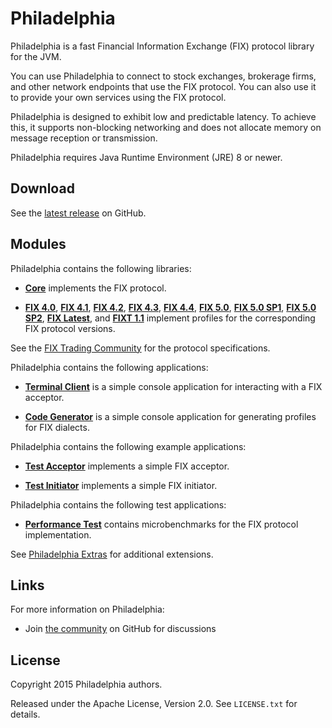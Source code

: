 # Philadelphia

Philadelphia is a fast Financial Information Exchange (FIX) protocol library
for the JVM.

You can use Philadelphia to connect to stock exchanges, brokerage firms, and
other network endpoints that use the FIX protocol. You can also use it to
provide your own services using the FIX protocol.

Philadelphia is designed to exhibit low and predictable latency. To achieve
this, it supports non-blocking networking and does not allocate memory on
message reception or transmission.

Philadelphia requires Java Runtime Environment (JRE) 8 or newer.

## Download

See the [latest release][] on GitHub.

  [latest release]: https://github.com/paritytrading/philadelphia/releases/latest

## Modules

Philadelphia contains the following libraries:

- [**Core**](libraries/core) implements the FIX protocol.

- [**FIX 4.0**](libraries/fix40), [**FIX 4.1**](libraries/fix41),
  [**FIX 4.2**](libraries/fix42), [**FIX 4.3**](libraries/fix43),
  [**FIX 4.4**](libraries/fix44), [**FIX 5.0**](libraries/fix50),
  [**FIX 5.0 SP1**](libraries/fix50sp1), [**FIX 5.0 SP2**](libraries/fix50sp2),
  [**FIX Latest**](libraries/fixlatest), and [**FIXT 1.1**](libraries/fixt11)
  implement profiles for the corresponding FIX protocol versions.

See the [FIX Trading Community][] for the protocol specifications.

  [FIX Trading Community]: http://www.fixtrading.org

Philadelphia contains the following applications:

- [**Terminal Client**](applications/client) is a simple console application
  for interacting with a FIX acceptor.

- [**Code Generator**](applications/generate) is a simple console application
  for generating profiles for FIX dialects.

Philadelphia contains the following example applications:

- [**Test Acceptor**](examples/acceptor) implements a simple FIX acceptor.

- [**Test Initiator**](examples/initiator) implements a simple FIX initiator.

Philadelphia contains the following test applications:

- [**Performance Test**](tests/perf-test) contains microbenchmarks
  for the FIX protocol implementation.

See [Philadelphia Extras][] for additional extensions.

  [Philadelphia Extras]: https://github.com/paritytrading/philadelphia-extras

## Links

For more information on Philadelphia:

- Join [the community][GitHub Discussions] on GitHub for discussions

  [GitHub Discussions]: https://github.com/paritytrading/philadelphia/discussions

## License

Copyright 2015 Philadelphia authors.

Released under the Apache License, Version 2.0. See `LICENSE.txt` for details.
